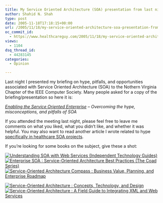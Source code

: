 ```yaml
---
title: My Service Oriented Architecture (SOA) presentation from last night
author: Shahid N. Shah
type: post
date: 2005-11-18T17:18:15+00:00
url: /2005/11/18/my-service-oriented-architecture-soa-presentation-from-last-night/
oc_commit_id:
  - https://www.healthcareguy.com/2005/11/18/my-service-oriented-architecture-soa-presentation-from-last-night/1478768925
views:
  - 1104
dsq_thread_id:
  - 44283145
categories:
  - Opinion

---
```

Last night I presented my briefing on hype, pitfalls, and opportunities associated with Service Oriented Architecture (SOA) to the Nothern Virginia Chapter of the IEEE Computer Society. Many people asked for a copy of the briefing/presentation so here it is:

_[Enabling the Service Oriented Enterprise][1] &#8211; Overcoming the hype, misconceptions, and pitfalls of SOA_

If you attended the meeting last night, please feel free to leave me comments on what you liked, what you didn&#8217;t like, and whether it was helpful. You may also want to read another article I wrote related to hype [specifically in healthcare SOA projects][2].

If you&#8217;re looking for some books on the subject, give these a shot:

[![Understanding SOA with Web Services (Independent Technology Guides)][3]][4] [![Enterprise SOA : Service-Oriented Architecture Best Practices (The Coad Series)][5]][6] [![Service-Oriented Architecture Compass : Business Value, Planning, and Enterprise Roadmap][7]][8]

[![Service-Oriented Architecture : Concepts, Technology, and Design][9]][10] [![Service-Oriented Architecture : A Field Guide to Integrating XML and Web Services][11]][12]

 [1]: http://shahid.shah.org/resources/Enabling_the_Service_Oriented_Enterprise.pdf
 [2]: https://www.healthcareguy.com/index.php/archives/3
 [3]: http://ec1.images-amazon.com/images/P/0321180860.01._SCMZZZZZZZ_.jpg
 [4]: http://www.amazon.com/exec/obidos/redirect?tag=thehealthcitg-20%26link_code=xm2%26camp=2025%26creative=165953%26path=http://www.amazon.com/gp/redirect.html%253fASIN=0321180860%2526tag=thehealthcitg-20%2526lcode=xm2%2526cID=2025%2526ccmID=165953%2526location=/o/ASIN/0321180860%25253FSubscriptionId=1EECBSVEHWEDC3PMEA82 "View product details at Amazon"
 [5]: http://images.amazon.com/images/P/0131465759.01._SCMZZZZZZZ_.jpg
 [6]: http://www.amazon.com/exec/obidos/redirect?tag=thehealthcitg-20%26link_code=xm2%26camp=2025%26creative=165953%26path=http://www.amazon.com/gp/redirect.html%253fASIN=0131465759%2526tag=thehealthcitg-20%2526lcode=xm2%2526cID=2025%2526ccmID=165953%2526location=/o/ASIN/0131465759%25253FSubscriptionId=1EECBSVEHWEDC3PMEA82 "View product details at Amazon"
 [7]: http://images.amazon.com/images/P/0131870025.01._SCMZZZZZZZ_.jpg
 [8]: http://www.amazon.com/exec/obidos/redirect?tag=thehealthcitg-20%26link_code=xm2%26camp=2025%26creative=165953%26path=http://www.amazon.com/gp/redirect.html%253fASIN=0131870025%2526tag=thehealthcitg-20%2526lcode=xm2%2526cID=2025%2526ccmID=165953%2526location=/o/ASIN/0131870025%25253FSubscriptionId=1EECBSVEHWEDC3PMEA82 "View product details at Amazon"
 [9]: http://ec1.images-amazon.com/images/P/0131858580.01._SCMZZZZZZZ_.jpg
 [10]: http://www.amazon.com/exec/obidos/redirect?tag=thehealthcitg-20%26link_code=xm2%26camp=2025%26creative=165953%26path=http://www.amazon.com/gp/redirect.html%253fASIN=0131858580%2526tag=thehealthcitg-20%2526lcode=xm2%2526cID=2025%2526ccmID=165953%2526location=/o/ASIN/0131858580%25253FSubscriptionId=1EECBSVEHWEDC3PMEA82 "View product details at Amazon"
 [11]: http://ec1.images-amazon.com/images/P/0131428985.01._SCMZZZZZZZ_.jpg
 [12]: http://www.amazon.com/exec/obidos/redirect?tag=thehealthcitg-20%26link_code=xm2%26camp=2025%26creative=165953%26path=http://www.amazon.com/gp/redirect.html%253fASIN=0131428985%2526tag=thehealthcitg-20%2526lcode=xm2%2526cID=2025%2526ccmID=165953%2526location=/o/ASIN/0131428985%25253FSubscriptionId=1EECBSVEHWEDC3PMEA82 "View product details at Amazon"